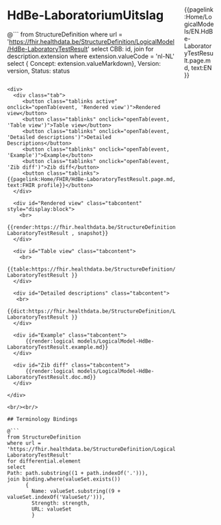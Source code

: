 <div style="float:right;width:70px;padding:10px;margin:10">
<p>{{pagelink:Home/LogicalModels/EN.HdBe-LaboratoryTestResult.page.md, text:EN }} </p>
</div>


# HdBe-LaboratoriumUitslag



@```
from StructureDefinition
where url = 'https://fhir.healthdata.be/StructureDefinition/LogicalModel/HdBe-LaboratoryTestResult'
select 
CBB: id,
join for description.extension where extension.valueCode = 'nl-NL' select { Concept: extension.valueMarkdown}, 
Version: version,
Status: status
```

<div>
  <div class="tab">
     <button class="tablinks active" onclick="openTab(event, 'Rendered view')">Rendered view</button>
     <button class="tablinks" onclick="openTab(event, 'Table view')">Table view</button>
     <button class="tablinks" onclick="openTab(event, 'Detailed descriptions')">Detailed Descriptions</button>
     <button class="tablinks" onclick="openTab(event, 'Example')">Example</button>
     <button class="tablinks" onclick="openTab(event, 'Zib diff')">Zib diff</button>
     <button class="tablinks">{{pagelink:Home/FHIR/HdBe-LaboratoryTestResult.page.md, text:FHIR profile}}</button>
  </div>

  <div id="Rendered view" class="tabcontent" style="display:block">
    <br>
      {{render:https://fhir.healthdata.be/StructureDefinition/LogicalModel/HdBe-LaboratoryTestResult , snapshot}}
  </div>

  <div id="Table view" class="tabcontent">
    <br>
      {{table:https://fhir.healthdata.be/StructureDefinition/LogicalModel/HdBe-LaboratoryTestResult }}
  </div>

  <div id="Detailed descriptions" class="tabcontent">
   <br>
      {{dict:https://fhir.healthdata.be/StructureDefinition/LogicalModel/HdBe-LaboratoryTestResult }}
  </div>

  <div id="Example" class="tabcontent">
      {{render:logical models/LogicalModel-HdBe-LaboratoryTestResult.example.md}}
  </div>

  <div id="Zib diff" class="tabcontent">
      {{render:logical models/LogicalModel-HdBe-LaboratoryTestResult.doc.md}}
  </div>

</div>

<br/><br/> 

## Terminology Bindings

@```
from StructureDefinition
where url = 'https://fhir.healthdata.be/StructureDefinition/LogicalModel/HdBe-LaboratoryTestResult'
for differential.element
select
Path: path.substring((1 + path.indexOf('.'))),
join binding.where(valueSet.exists())
      { 
        Name: valueSet.substring((9 + valueSet.indexOf('ValueSet/'))),
        Strength: strength,
        URL: valueSet
        }
```  